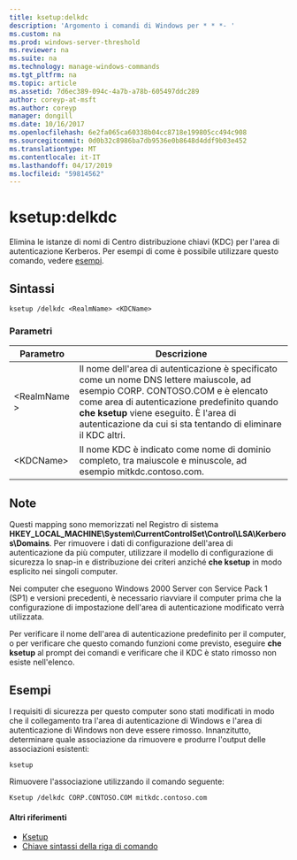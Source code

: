 ```yaml
---
title: ksetup:delkdc
description: 'Argomento i comandi di Windows per * * *- '
ms.custom: na
ms.prod: windows-server-threshold
ms.reviewer: na
ms.suite: na
ms.technology: manage-windows-commands
ms.tgt_pltfrm: na
ms.topic: article
ms.assetid: 7d6ec389-094c-4a7b-a78b-605497ddc289
author: coreyp-at-msft
ms.author: coreyp
manager: dongill
ms.date: 10/16/2017
ms.openlocfilehash: 6e2fa065ca60338b04cc8718e199805cc494c908
ms.sourcegitcommit: 0d0b32c8986ba7db9536e0b8648d4ddf9b03e452
ms.translationtype: MT
ms.contentlocale: it-IT
ms.lasthandoff: 04/17/2019
ms.locfileid: "59814562"
---
```

# <a name="ksetupdelkdc"></a>ksetup:delkdc



Elimina le istanze di nomi di Centro distribuzione chiavi (KDC) per l'area di autenticazione Kerberos. Per esempi di come è possibile utilizzare questo comando, vedere [esempi](#BKMK_Examples).

## <a name="syntax"></a>Sintassi

```
ksetup /delkdc <RealmName> <KDCName>
```

### <a name="parameters"></a>Parametri

|Parametro|Descrizione|
|---------|-----------|
|\<RealmName >|Il nome dell'area di autenticazione è specificato come un nome DNS lettere maiuscole, ad esempio CORP. CONTOSO.COM e è elencato come area di autenticazione predefinito quando **che ksetup** viene eseguito. È l'area di autenticazione da cui si sta tentando di eliminare il KDC altri.|
|\<KDCName>|Il nome KDC è indicato come nome di dominio completo, tra maiuscole e minuscole, ad esempio mitkdc.contoso.com.|

## <a name="remarks"></a>Note

Questi mapping sono memorizzati nel Registro di sistema **HKEY_LOCAL_MACHINE\System\CurrentControlSet\Control\LSA\Kerberos\Domains**. Per rimuovere i dati di configurazione dell'area di autenticazione da più computer, utilizzare il modello di configurazione di sicurezza lo snap-in e distribuzione dei criteri anziché **che ksetup** in modo esplicito nei singoli computer.

Nei computer che eseguono Windows 2000 Server con Service Pack 1 (SP1) e versioni precedenti, è necessario riavviare il computer prima che la configurazione di impostazione dell'area di autenticazione modificato verrà utilizzata.

Per verificare il nome dell'area di autenticazione predefinito per il computer, o per verificare che questo comando funzioni come previsto, eseguire **che ksetup** al prompt dei comandi e verificare che il KDC è stato rimosso non esiste nell'elenco.

## <a name="BKMK_Examples"></a>Esempi

I requisiti di sicurezza per questo computer sono stati modificati in modo che il collegamento tra l'area di autenticazione di Windows e l'area di autenticazione di Windows non deve essere rimosso. Innanzitutto, determinare quale associazione da rimuovere e produrre l'output delle associazioni esistenti:
```
ksetup
```
Rimuovere l'associazione utilizzando il comando seguente:
```
Ksetup /delkdc CORP.CONTOSO.COM mitkdc.contoso.com
```

#### <a name="additional-references"></a>Altri riferimenti

-   [Ksetup](ksetup.md)
-   [Chiave sintassi della riga di comando](command-line-syntax-key.md)